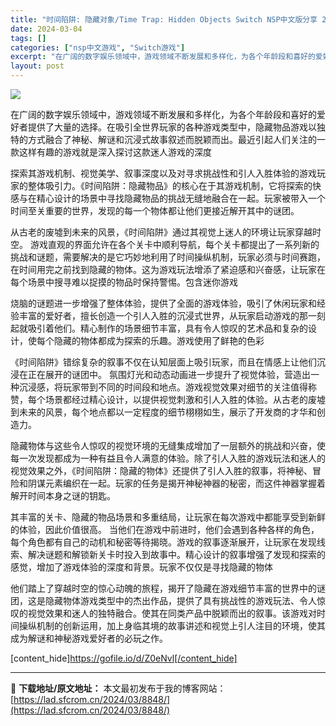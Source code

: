 ```yaml
---
title: "时间陷阱: 隐藏对象/Time Trap: Hidden Objects Switch NSP中文版分享 293M"
date: 2024-03-04
tags: []
categories: ["nsp中文游戏", "Switch游戏"]
excerpt: "在广阔的数字娱乐领域中，游戏领域不断发展和多样化，为各个年龄段和喜好的爱好者提供了大量的选择。在吸引全世界玩家的各种游戏类型中，隐藏物品游戏以独特的方式融合了神秘、解谜和沉浸式故事叙述而脱颖而出。最近引起人们关注的一款这样有趣的游戏就是深入探讨这款迷人游戏的深度 探索其游戏机制、视觉美学、叙事深度以&hellip;"
layout: post
---
```


<img class="aligncenter" src="https://img-eshop.cdn.nintendo.net/i/3345ec49f19cc95a3cdc84ad04a8c17a9e12b82718fd6e689a8de738cdcded93.jpg?w=1000" />

在广阔的数字娱乐领域中，游戏领域不断发展和多样化，为各个年龄段和喜好的爱好者提供了大量的选择。在吸引全世界玩家的各种游戏类型中，隐藏物品游戏以独特的方式融合了神秘、解谜和沉浸式故事叙述而脱颖而出。最近引起人们关注的一款这样有趣的游戏就是深入探讨这款迷人游戏的深度

探索其游戏机制、视觉美学、叙事深度以及对寻求挑战性和引人入胜体验的游戏玩家的整体吸引力。《时间陷阱：隐藏物品》的核心在于其游戏机制，它将探索的快感与在精心设计的场景中寻找隐藏物品的挑战无缝地融合在一起。玩家被带入一个时间至关重要的世界，发现的每一个物体都让他们更接近解开其中的谜团。

从古老的废墟到未来的风景，《时间陷阱》通过其视觉上迷人的环境让玩家穿越时空。
游戏直观的界面允许在各个关卡中顺利导航，每个关卡都提出了一系列新的挑战和谜题，需要解决的是它巧妙地利用了时间操纵机制，玩家必须与时间赛跑，在时间用完之前找到隐藏的物体。这为游戏玩法增添了紧迫感和兴奋感，让玩家在每个场景中搜寻难以捉摸的物品时保持警惕。包含迷你游戏

烧脑的谜题进一步增强了整体体验，提供了全面的游戏体验，吸引了休闲玩家和经验丰富的爱好者，擅长创造一个引人入胜的沉浸式世界，从玩家启动游戏的那一刻起就吸引着他们。精心制作的场景细节丰富，具有令人惊叹的艺术品和复杂的设计，使每个隐藏的物体都成为探索的乐趣。游戏使用了鲜艳的色彩

《时间陷阱》错综复杂的叙事不仅在认知层面上吸引玩家，而且在情感上让他们沉浸在正在展开的谜团中。
氛围灯光和动态动画进一步提升了视觉体验，营造出一种沉浸感，将玩家带到不同的时间段和地点。游戏视觉效果对细节的关注值得称赞，每个场景都经过精心设计，以提供视觉刺激和引人入胜的体验。从古老的废墟到未来的风景，每个地点都以一定程度的细节栩栩如生，展示了开发商的才华和创造力。

隐藏物体与这些令人惊叹的视觉环境的无缝集成增加了一层额外的挑战和兴奋，使每一次发现都成为一种有益且令人满意的体验。除了引人入胜的游戏玩法和迷人的视觉效果之外，《时间陷阱：隐藏的物体》还提供了引人入胜的叙事，将神秘、冒险和阴谋元素编织在一起。玩家的任务是揭开神秘神器的秘密，而这件神器掌握着解开时间本身之谜的钥匙。

其丰富的关卡、隐藏的物品场景和多重结局，让玩家在每次游戏中都能享受到新鲜的体验，因此价值很高。
当他们在游戏中前进时，他们会遇到各种各样的角色，每个角色都有自己的动机和秘密等待揭晓。游戏的叙事逐渐展开，让玩家在发现线索、解决谜题和解锁新关卡时投入到故事中。精心设计的叙事增强了发现和探索的感觉，增加了游戏体验的深度和背景。玩家不仅仅是寻找隐藏的物体

他们踏上了穿越时空的惊心动魄的旅程，揭开了隐藏在游戏细节丰富的世界中的谜团，这是隐藏物体游戏类型中的杰出作品，提供了具有挑战性的游戏玩法、令人惊叹的视觉效果和迷人的独特融合。使其在同类产品中脱颖而出的叙事。该游戏对时间操纵机制的创新运用，加上身临其境的故事讲述和视觉上引人注目的环境，使其成为解谜和神秘游戏爱好者的必玩之作。

[content_hide]https://gofile.io/d/Z0eNvl[/content_hide]

---
📖 **下载地址/原文地址：** 本文最初发布于我的博客网站：[https://lad.sfcrom.cn/2024/03/8848/](https://lad.sfcrom.cn/2024/03/8848/)
